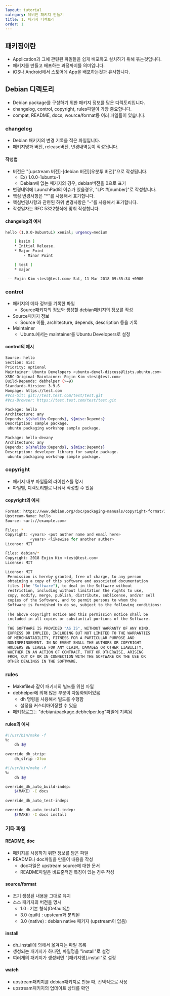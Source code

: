 ```yaml
---
layout: tutorial
category: 데비안 패키지 만들기
title: 1. 패키지 디렉토리
order: 1
---
```


## 패키징이란
- Application과 그에 관련된 파일들을 쉽게 배포하고 설치하기 위해 묶는것입니다.
- 패키지를 만들고 배포하는 과정까지를 의미입니다.
- iOS나 Android에서 스토어에 App을 배포하는것과 유사합니다.

## Debian 디렉토리
- Debian package를 구성하기 위한 패키지 정보를 담은 디렉토리입니다.
- changelog, control, copyright, rules파일이 가장 중요합니다.
- compat, README, docs, wource/format등 여러 파일들이 있습니다.

### changelog
- Debian 패키지의 변경 기록을 적은 파일입니다.
- 패키지명과 버전, release버전, 변경내역등이 작성됩니다.

#### 작성법
- 버전은 "[upstream 버전]-[debian 버전][우분투 버전]"으로 작성됩니다.
	- Ex) 1.0.0-1ubuntu-1
	- Debian에 없는 패키지의 경우, debian버전을 0으로 표기
- 변경내역에 LaunchPad의 이슈가 있을경우, "LP: #[number]"로 작성합니다.
- 핵심 변경사항은 "*"를 사용해서 표기합니다.
- 핵심변경사항과 관련된 하위 변경사항은 "-"를 사용해서 표기합니다.
- 작성일자는 RFC 5322형식에 맞춰 작성합니다.

#### changelog의 예시
```bash
hello (1.0.0-0ubuntu1) xenial; urgency=medium

	[ kssim ]
	* Initial Release.
	* Major Point
		- Minor Point

	[ test ]
	* major

 -- Eojin Kim <test@test.com> Sat, 11 Mar 2018 09:35:34 +0900
```

### control
- 패키지의 메타 정보를 기록한 파일
    - Source패키지의 정보와 생성할 debian패키지의 정보를 작성
- Source패키지 정보
    - Source 이름, architecture, depends, description 등을 기록
- Maintainer
    - Ubuntu에서는 maintainer를 Ubuntu Developers로 설정

#### control의 예시
```bash
Source: hello
Section: misc
Priority: optional
Maintainer: Ubuntu Developers <ubuntu-devel-discuss@lists.ubuntu.com>
XSBC-Original-Maintainer: Eojin Kim <test@test.com>
Build-Depends: debhelper (>=9)
Standards-Virsion: 3.9.6
Hompage: https://test.com
#Vcs-Git: git://test.test.com/test/test.git
#Vcs-Browser: https://test.test.com/test/test.git

Package: hello
Architecture: any
Depends: ${shelibs:Depends}, ${misc:Depends}
Description: sample package.
 ubuntu packaging workshop sample package.
 
Package: hello-devany
Architecture: any
Depends: ${shelibs:Depends}, ${misc:Depends}
Description: developer library for sample package.
 ubuntu packaging workshop sample package.
```

### copyright
- 패키지 내부 파일들의 라이센스를 명시
- 파일별, 디렉토리별로 나눠서 작성할 수 있음

#### copyright의 예시
```bash
Format: https://www.debian.org/doc/packaging-manuals/copyright-format/1.0/
Upstream-Name: hello
Source: <url://example.com>

Files: *
Copyright: <years> <put auther name and email here>
           <years> <likewise for another auther>
License: MIT

Files: debian/*
Copyright: 2018 Eojin Kim <test@test.com>
License: MIT

License: MIT
 Permission is hereby granted, free of charge, to any person
 obtaining a copy of this software and associated documentation
 files (the "Software"), to deal in the Software without
 restriction, including without limitation the rights to use,
 copy, modify, merge, publish, distribute, sublicense, and/or sell
 copies of the Software, and to permit persons to whom the
 Software is furnished to do so, subject to the following conditions:
 .
 The above copyright notice and this permission notice shall be
 included in all copies or substantial portions of the Software.
 .
 THE SOFTWARE IS PROVIDED "AS IS", WITHOUT WARRANTY OF ANY KIND,
 EXPRESS OR IMPLIED, INCLUDING BUT NOT LIMITED TO THE WARRANTIES
 OF MERCHANTABILITY, FITNESS FOR A PARTICULAR PURPOSE AND
 NONINFRINGEMENT. IN NO EVENT SHALL THE AUTHORS OR COPYRIGHT
 HOLDERS BE LIABLE FOR ANY CLAIM, DAMAGES OR OTHER LIABILITY,
 WHETHER IN AN ACTION OF CONTRACT, TORT OR OTHERWISE, ARISING
 FROM, OUT OF OR IN CONNECTION WITH THE SOFTWARE OR THE USE OR
 OTHER DEALINGS IN THE SOFTWARE.
```

### rules
- Makefile과 같이 패키지의 빌드를 위한 파일
- debhelper에 의해 많은 부분이 자동화되어있음
    - dh 명렁을 사용해서 빌드를 수행함
    - 설정을 커스터마이징할 수 있음
- 패키징로그는 "debian/package.debhelper.log"파일에 기록됨

#### rules의 예시
```bash
#!/usr/bin/make -f
%:
    dh $@
    
override_dh_strip:
    dh_strip -Xfoo
```
```bash
#!/usr/bin/make -f
%:
    dh $@

override_dh_auto_build-indep:
    $(MAKE) -C docs
    
override_dh_auto_test-indep:

override_dh_auto_install-indep:
    $(MAKE) -C docs install
```

### 기타 파일
#### README, doc
- 패키지를 사용하기 위한 정보를 담은 파일
- README나 doc파일을 만들어 내용을 작성
    - doc파일은 upstream source에 대한 문서
    - README파일은 비표준적인 특징이 있는 경우 작성
    
#### source/format
- 초기 생성된 내용을 그대로 유지
- 소스 패키지의 버전을 명시
    - 1.0 : 기본 형식(Default값)
    - 3.0 (quilt) : upsteam과 분리된
    - 3.0 (native) : debian native 패키지 (upstream이 없음)

#### install
- dh_install에 의해서 옮겨지는 파일 목록
- 생성되는 패키지가 하나면, 파일명을 "install"로 설정
- 여러개의 패키지가 생성되면 "[패키지명].install"로 설정

#### watch
- upstream패키지를 debian패키지로 만들 때, 선택적으로 사용
- upstream패키지의 업데이트 상태를 확인
